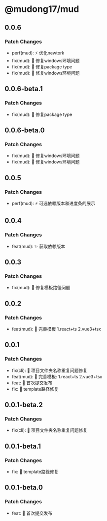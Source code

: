 # @mudong17/mud

## 0.0.6

### Patch Changes

- perf(mud): :zap: 优化newtork
- fix(mud): :bug: 修复windows环境问题
- fix(mud): :bug: 修复package type
- fix(mud): :bug: 修复windows环境问题

## 0.0.6-beta.1

### Patch Changes

- fix(mud): :bug: 修复package type

## 0.0.6-beta.0

### Patch Changes

- fix(mud): :bug: 修复windows环境问题
- fix(mud): :bug: 修复windows环境问题

## 0.0.5

### Patch Changes

- perf(mud): :zap: 可选依赖版本和进度条的展示

## 0.0.4

### Patch Changes

- feat(mud): :sparkles: 获取依赖版本

## 0.0.3

### Patch Changes

- fix(mud): :bug: 修复模板路径问题

## 0.0.2

### Patch Changes

- feat(mud): :art: 完善模板 1.react+ts 2.vue3+tsx

## 0.0.1

### Patch Changes

- fix(cli): :bug: 项目文件夹名称重复问题修复
- feat(mud): :art: 完善模板: 1.react+ts 2.vue3+tsx
- feat: :tada: 首次提交发布
- fix: :bug: template路径修复

## 0.0.1-beta.2

### Patch Changes

- fix(cli): :bug: 项目文件夹名称重复问题修复

## 0.0.1-beta.1

### Patch Changes

- fix: :bug: template路径修复

## 0.0.1-beta.0

### Patch Changes

- feat: :tada: 首次提交发布
